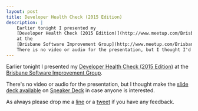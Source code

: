 ```yaml
---
layout: post
title: Developer Health Check (2015 Edition)
description: |
    Earlier tonight I presented my
    [Developer Health Check (2015 Edition)](http://www.meetup.com/Brisbane-Software-Improvement-Group/events/220574022/)
    at the
    [Brisbane Software Improvement Group](http://www.meetup.com/Brisbane-Software-Improvement-Group/).
    There is no video or audio for the presentation, but I thought I'd make the slides available in case anyone is interested
---
```


Earlier tonight I presented my
[Developer Health Check (2015 Edition)](http://www.meetup.com/Brisbane-Software-Improvement-Group/events/220574022/)
at the
[Brisbane Software Improvement Group](http://www.meetup.com/Brisbane-Software-Improvement-Group/).

There's no video or audio for the presentation, but I thought make the
[slide deck available](https://speakerdeck.com/todthomson/developer-health-check-2015-edition)
on
[Speaker Deck](https://speakerdeck.com/)
in case anyone is interested.

As always please drop me a
[line](mailto:tod@todthomson.com)
or a
[tweet](https://twitter.com/todthomson)
if you have any feedback.
